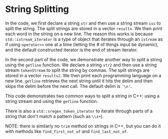 # String Splitting

In the code, we first declare a string `str` and then use a string stream `iss` to split the string. The split strings are stored in a vector `results`. We then print each word in the string on a new line.  The reason this works is because `std::istream_iterator` is a type of object that iterates through an `istream` as if using `operator>>` one at a time (letting the # of things input be dynamic), and the default constructed iterator is the end of stream iterator.

In the second part of the code, we demonstrate another way to split a string using the `getline` function. We declare a string `str2` and then use a string stream `tokenStream` to split the string by commas. The split strings are stored in a vector `results2`. We then print each programming language on a new line.  `getline` retrieves the next string until it hits the delim and then skips the delim before the next call. The default delim is `'\n'`.

This code demonstrates two common ways to split a string in C++: using a string stream and using the `getline` function.

There is also a `std::sregex_token_iterator` to iterate through parts of a string that don't match a pattern (such as `\\s+`).

NOTE: there is similarly no `trim` method on strings in C++, but you can do it with methods like `find_first_not_of` and `find_last_not_of`.
